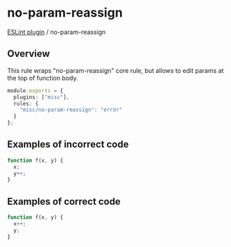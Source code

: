 # no-param-reassign

[ESLint plugin](https://ilyub.github.io/eslint-plugin-misc/) / no-param-reassign

## Overview

This rule wraps "no-param-reassign" core rule, but allows to edit params at the top of function body.

```ts
module.exports = {
  plugins: ["misc"],
  rules: {
    "misc/no-param-reassign": "error"
  }
};
```

## Examples of incorrect code

```ts
function f(x, y) {
  x;
  y++;
}
```

## Examples of correct code

```ts
function f(x, y) {
  x++;
  y;
}
```
